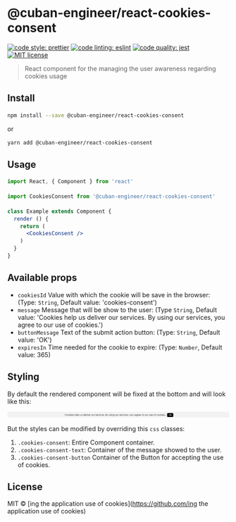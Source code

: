 # @cuban-engineer/react-cookies-consent

[![code style: prettier](https://img.shields.io/badge/code_style-prettier-ff69b4.svg)](https://github.com/prettier/prettier)   [![code linting: eslint](https://img.shields.io/badge/lint-eslint-blue.svg)](https://github.com/eslint/eslint)  [![code quality: jest](https://img.shields.io/badge/test-jest-ff69b4.svg)](https://facebook.github.io/jest/) [![MIT license](https://img.shields.io/badge/License-MIT-blue.svg)](https://lbesson.mit-license.org/)

> React component for the managing the user awareness regarding cookies usage

## Install

```bash
npm install --save @cuban-engineer/react-cookies-consent
```

or

```bash
yarn add @cuban-engineer/react-cookies-consent
```

## Usage

```jsx
import React, { Component } from 'react'

import CookiesConsent from '@cuban-engineer/react-cookies-consent'

class Example extends Component {
  render () {
    return (
      <CookiesConsent />
    )
  }
}
```

## Available props

* `cookiesId` Value with which the cookie will be save in the browser: (Type: `String`, Default value: 'cookies-consent')
* `message` Message that will be show to the user: (Type `String`, Default value: 'Cookies help us deliver our services. By using our services, you agree to our use of cookies.')
* `buttonMessage` Text of the submit action button: (Type: `String`, Default value: 'OK')
* `expiresIn` Time needed for the cookie to expire: (Type: `Number`, Default value: 365)

## Styling
 
 By default the rendered component will be fixed at the bottom and will look like this:
 
 ![React Cookies Consent Component](react-cookies-consent.png)
 
 But the styles can be modified by overriding this `css` classes:
 1. `.cookies-consent`: Entire Component container.
 2. `.cookies-consent-text`: Container of the message showed to the user.
 3. `.cookies-consent-button` Container of the Button for accepting the use of cookies.  

## License

MIT © [ing the application use of cookies](https://github.com/ing the application use of cookies)
